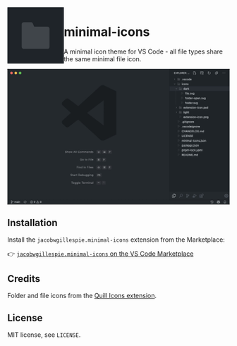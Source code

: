 <img src="./icons/extension-icon.png" width="128" height="128" align="left">

# minimal-icons

A minimal icon theme for VS Code - all file types share the same minimal file icon.

<img src="./screenshot.jpg" width="1024" align="center">

## Installation

Install the `jacobwgillespie.minimal-icons` extension from the Marketplace:

👉 [`jacobwgillespie.minimal-icons` on the VS Code Marketplace](https://marketplace.visualstudio.com/items?itemName=jacobwgillespie.minimal-icons)

## Credits

Folder and file icons from the [Quill Icons extension](https://github.com/cdonohue/vscode-quill-icons).

## License

MIT license, see `LICENSE`.
